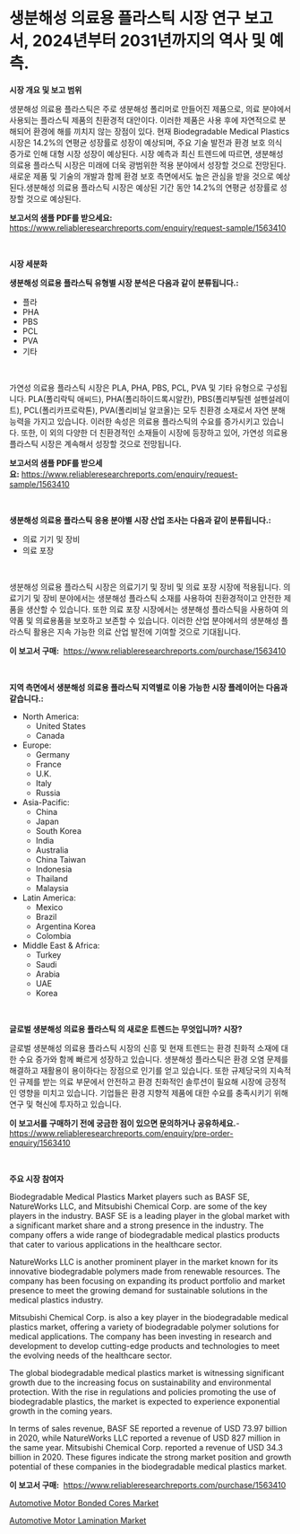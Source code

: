 <p><h1>생분해성 의료용 플라스틱 시장 연구 보고서, 2024년부터 2031년까지의 역사 및 예측.</h1></p><p><strong>시장 개요 및 보고 범위</strong></p>
<p><p>생분해성 의료용 플라스틱은 주로 생분해성 폴리머로 만들어진 제품으로, 의료 분야에서 사용되는 플라스틱 제품의 친환경적 대안이다. 이러한 제품은 사용 후에 자연적으로 분해되어 환경에 해를 끼치지 않는 장점이 있다. 현재 Biodegradable Medical Plastics 시장은 14.2%의 연평균 성장률로 성장이 예상되며, 주요 기술 발전과 환경 보호 의식 증가로 인해 대형 시장 성장이 예상된다. 시장 예측과 최신 트렌드에 따르면, 생분해성 의료용 플라스틱 시장은 미래에 더욱 광범위한 적용 분야에서 성장할 것으로 전망된다. 새로운 제품 및 기술의 개발과 함께 환경 보호 측면에서도 높은 관심을 받을 것으로 예상된다.생분해성 의료용 플라스틱 시장은 예상된 기간 동안 14.2%의 연평균 성장률로 성장할 것으로 예상된다.</p></p>
<p><strong>보고서의 샘플 PDF를 받으세요:</strong> <a href="https://www.reliableresearchreports.com/enquiry/request-sample/1563410">https://www.reliableresearchreports.com/enquiry/request-sample/1563410</a></p>
<p>&nbsp;</p>
<p><strong>시장 세분화</strong></p>
<p><strong>생분해성 의료용 플라스틱 유형별 시장 분석은 다음과 같이 분류됩니다.:</strong></p>
<p><ul><li>플라</li><li>PHA</li><li>PBS</li><li>PCL</li><li>PVA</li><li>기타</li></ul></p>
<p>&nbsp;</p>
<p><p>가연성 의료용 플라스틱 시장은 PLA, PHA, PBS, PCL, PVA 및 기타 유형으로 구성됩니다. PLA(폴리락틱 애씨드), PHA(폴리하이드록시알칸), PBS(폴리부틸렌 설펜설레이트), PCL(폴리카프로락톤), PVA(폴리비닐 알코올)는 모두 친환경 소재로서 자연 분해 능력을 가지고 있습니다. 이러한 속성은 의료용 플라스틱의 수요를 증가시키고 있습니다. 또한, 이 외의 다양한 더 친환경적인 소재들이 시장에 등장하고 있어, 가연성 의료용 플라스틱 시장은 계속해서 성장할 것으로 전망됩니다.</p></p>
<p><strong>보고서의 샘플 PDF를 받으세요:</strong>&nbsp;<a href="https://www.reliableresearchreports.com/enquiry/request-sample/1563410">https://www.reliableresearchreports.com/enquiry/request-sample/1563410</a></p>
<p>&nbsp;</p>
<p><strong> 생분해성 의료용 플라스틱 응용 분야별 시장 산업 조사는 다음과 같이 분류됩니다.:</strong></p>
<p><ul><li>의료 기기 및 장비</li><li>의료 포장</li></ul></p>
<p>&nbsp;</p>
<p><p>생분해성 의료용 플라스틱 시장은 의료기기 및 장비 및 의료 포장 시장에 적용됩니다. 의료기기 및 장비 분야에서는 생분해성 플라스틱 소재를 사용하여 친환경적이고 안전한 제품을 생산할 수 있습니다. 또한 의료 포장 시장에서는 생분해성 플라스틱을 사용하여 의약품 및 의료용품을 보호하고 보존할 수 있습니다. 이러한 산업 분야에서의 생분해성 플라스틱 활용은 지속 가능한 의료 산업 발전에 기여할 것으로 기대됩니다.</p></p>
<p><strong>이 보고서 구매:</strong>&nbsp; <a href="https://www.reliableresearchreports.com/purchase/1563410">https://www.reliableresearchreports.com/purchase/1563410</a></p>
<p>&nbsp;</p>
<p><strong>지역 측면에서 생분해성 의료용 플라스틱 지역별로 이용 가능한 시장 플레이어는 다음과 같습니다.:</strong></p>
<p><ul>
    <li>
        North America:
        <ul>
            <li>United States</li>
            <li>Canada</li>
        </ul>
    </li>
    <li>
        Europe:
        <ul>
            <li>Germany</li>
            <li>France</li>
            <li>U.K.</li>
            <li>Italy</li>
            <li>Russia</li>
        </ul>
    </li>
    <li>
        Asia-Pacific:
        <ul>
            <li>China</li>
            <li>Japan</li>
            <li>South Korea</li>
            <li>India</li>
            <li>Australia</li>
            <li>China Taiwan</li>
            <li>Indonesia</li>
            <li>Thailand</li>
            <li>Malaysia</li>
        </ul>
    </li>
    <li>
        Latin America:
        <ul>
            <li>Mexico</li>
            <li>Brazil</li>
            <li>Argentina Korea</li>
            <li>Colombia</li>
        </ul>
    </li>
    <li>
        Middle East & Africa:
        <ul>
            <li>Turkey</li>
            <li>Saudi</li>
            <li>Arabia</li>
            <li>UAE</li>
            <li>Korea</li>
        </ul>
    </li>
    </ul></p>
<p>&nbsp;</p>
<p><strong>글로벌 생분해성 의료용 플라스틱 의 새로운 트렌드는 무엇입니까? 시장?</strong></p>
<p><p>글로벌 생분해성 의료용 플라스틱 시장의 신흥 및 현재 트렌드는 환경 친화적 소재에 대한 수요 증가와 함께 빠르게 성장하고 있습니다. 생분해성 플라스틱은 환경 오염 문제를 해결하고 재활용이 용이하다는 장점으로 인기를 얻고 있습니다. 또한 규제당국의 지속적인 규제를 받는 의료 부문에서 안전하고 환경 친화적인 솔루션이 필요해 시장에 긍정적인 영향을 미치고 있습니다. 기업들은 환경 지향적 제품에 대한 수요를 충족시키기 위해 연구 및 혁신에 투자하고 있습니다.</p></p>
<p><strong>이 보고서를 구매하기 전에 궁금한 점이 있으면 문의하거나 공유하세요.</strong>- <a href="https://www.reliableresearchreports.com/enquiry/pre-order-enquiry/1563410">https://www.reliableresearchreports.com/enquiry/pre-order-enquiry/1563410</a></p>
<p>&nbsp;</p>
<p><strong>주요 시장 참여자</strong></p>
<p><p>Biodegradable Medical Plastics Market players such as BASF SE, NatureWorks LLC, and Mitsubishi Chemical Corp. are some of the key players in the industry. BASF SE is a leading player in the global market with a significant market share and a strong presence in the industry. The company offers a wide range of biodegradable medical plastics products that cater to various applications in the healthcare sector.</p><p>NatureWorks LLC is another prominent player in the market known for its innovative biodegradable polymers made from renewable resources. The company has been focusing on expanding its product portfolio and market presence to meet the growing demand for sustainable solutions in the medical plastics industry.</p><p>Mitsubishi Chemical Corp. is also a key player in the biodegradable medical plastics market, offering a variety of biodegradable polymer solutions for medical applications. The company has been investing in research and development to develop cutting-edge products and technologies to meet the evolving needs of the healthcare sector.</p><p>The global biodegradable medical plastics market is witnessing significant growth due to the increasing focus on sustainability and environmental protection. With the rise in regulations and policies promoting the use of biodegradable plastics, the market is expected to experience exponential growth in the coming years.</p><p>In terms of sales revenue, BASF SE reported a revenue of USD 73.97 billion in 2020, while NatureWorks LLC reported a revenue of USD 827 million in the same year. Mitsubishi Chemical Corp. reported a revenue of USD 34.3 billion in 2020. These figures indicate the strong market position and growth potential of these companies in the biodegradable medical plastics market.</p></p>
<p><strong>이 보고서 구매:</strong>&nbsp;&nbsp;<a href="https://www.reliableresearchreports.com/purchase/1563410">https://www.reliableresearchreports.com/purchase/1563410</a></p>
<p><p><a href="https://sore-arch-6db.notion.site/Automotive-Motor-Bonded-Cores-Market-Research-Report-Provides-Critical-Insights-that-can-help-Shape--b499ee96eedf43208611f38e2ce6f1fc">Automotive Motor Bonded Cores Market</a></p><p><a href="https://confirmed-shield-e13.notion.site/Automotive-Motor-Lamination-Market-Size-2024-2031-Global-Industrial-Analysis-Key-Geographical-Reg-25b89d32cd344245b79f6a9a1a9586ce">Automotive Motor Lamination Market</a></p></p>

